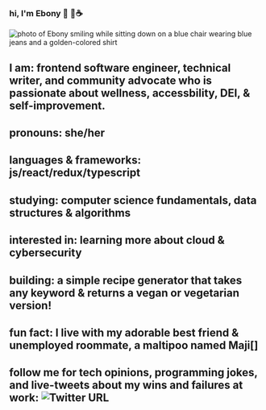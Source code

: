 
### hi, I'm Ebony 🤎 🌱☕

![photo of Ebony smiling while sitting down on a blue chair wearing blue jeans and a golden-colored shirt](../Downloads/IMG_5566.jpg)
## I am: frontend software engineer, technical writer, and community advocate who is passionate about wellness, accessbility, DEI, & self-improvement.

## pronouns: she/her

## languages & frameworks: js/react/redux/typescript

## studying: computer science fundamentals, data structures & algorithms

## interested in: learning more about cloud & cybersecurity

## building: a simple recipe generator that takes any keyword & returns a vegan or vegetarian version! 

## fun fact: I live with my adorable best friend & unemployed roommate, a maltipoo named Maji[]

## follow me for tech opinions, programming jokes, and live-tweets about my wins and failures at work: ![Twitter URL](https://img.shields.io/twitter/url?style=social&url=https%3A%2F%2Ftwitter.com%2Febonycodes)